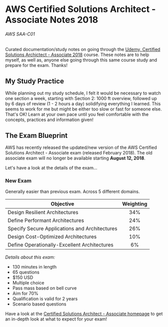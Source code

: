 # AWS Certified Solutions Architect - Associate Notes 2018

###### AWS SAA-C01

Curated documentation/study notes on going through the [Udemy, Certified Solutions Archictect - Associate 2018](https://www.udemy.com/aws-certified-solutions-architect-associate/) course. These notes are to help myself, as well as, anyone else going through this same course study and prepare for the exam. Thanks!

## My Study Practice

While planning out my study schedule, I felt it would be necessary to watch one section a week, starting with Section 2: 1000 ft overview, followed up by 6 days of review \(1 - 2 hours a day\) solidifying everything I learned. This seems to work for me but might be either too slow or fast for someone else. That's OK! Learn at your own pace until you feel comfortable with the concepts, practices and information given!

## The Exam Blueprint

AWS has recently released the updated/new version of the AWS Certified Solutions Architect - Associate exam \(released February 2018\). The old associate exam will no longer be available starting **August 12, 2018**.

Let's have a look at the details of the exam...

### New Exam

Generally easier than previous exam. Across 5 different domains.

| Objective | Weighting |
| --- | :---: |
| Design Resilient Architectures | 34% |
| Define Performant Architectures | 24% |
| Specify Secure Applications and Architectures | 26% |
| Design Cost-Optimized Architectures | 10% |
| Define Operationally-Excellent Architectures | 6% |

_Details about this exam:_

* 130 minutes in length
* 65 questions
* $150 USD
* Multiple choice
* Pass mass based on bell curve
* Aim for 70%
* Qualification is valid for 2 years
* Scenario based questions

Have a look at the [Certified Solutions Architect - Associate homepage](https://aws.amazon.com/certification/certified-solutions-architect-associate/) to get an in-depth look at what to expect for your exam!

